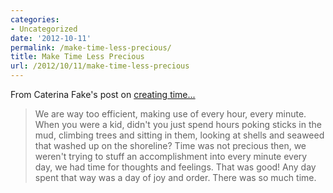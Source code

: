 ```yaml
---
categories:
- Uncategorized
date: '2012-10-11'
permalink: /make-time-less-precious/
title: Make Time Less Precious
url: /2012/10/11/make-time-less-precious
---
```


From Caterina Fake's post on <a href="http://www.linkedin.com/today/post/article/20121002125913-3279-how-to-create-time">creating time...</a>

<blockquote>We are way too efficient, making use of every hour, every minute. When you were a kid, didn't you just spend hours poking sticks in the mud, climbing trees and sitting in them, looking at shells and seaweed that washed up on the shoreline? Time was not precious then, we weren't trying to stuff an accomplishment into every minute every day, we had time for thoughts and feelings. That was good! Any day spent that way was a day of joy and order. There was so much time.</blockquote>